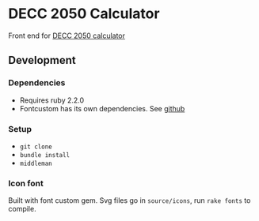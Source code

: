 # DECC 2050 Calculator

Front end for [DECC 2050 calculator](https://github.com/decc/twenty-fifty)

## Development

### Dependencies

* Requires ruby 2.2.0
* Fontcustom has its own dependencies. See
  [github](https://github.com/FontCustom/fontcustom)

### Setup

* `git clone`
* `bundle install`
* `middleman`

### Icon font

Built with font custom gem. Svg files go in `source/icons`, run `rake fonts` to
compile.

